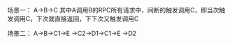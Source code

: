 场景一：
A->B->C
 其中A调用B的RPC所有请求中，间断的触发调用C，即当次触发调用C，下次就直接返回，下下次又触发调用C

场景二：
A->B->C1->E
    ->C2->D1->C1->E
        ->D2

